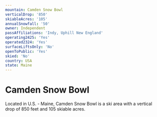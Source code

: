 ```yaml
---
mountain: Camden Snow Bowl
verticalDrop: '850'
skiableAcres: '105'
annualSnowfall: '50'
owner: Independent
passAffiliations: 'Indy, Uphill New England'
operating2425: 'Yes'
operated2324: 'Yes'
surfaceLiftsOnly: 'No'
openToPublic: 'Yes'
skied: 'No'
country: USA
state: Maine
---
```


# Camden Snow Bowl

Located in U.S. - Maine, Camden Snow Bowl is a ski area with a vertical drop of 850 feet and 105 skiable acres.
